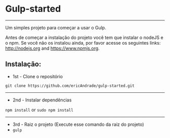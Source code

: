 Gulp-started
============
---
Um simples projeto para começar a usar o Gulp.

Antes de começar a instalação do projeto você tem que instalar o nodeJS e o npm.
Se você não os instalou ainda, por favor acesse os seguintes links: 
http://nodejs.org and https://www.npmjs.org.

Instalação:
------------



* 1st - Clone o repositório

```git clone https://github.com/ericAndrade/gulp-started.git```

---
* 2nd - Instalar dependências

```npm install``` or ```sudo npm install```

---
 * 3rd - Raiz o projeto (Execute esse comando da raiz do projeto) 
 * ```gulp```
